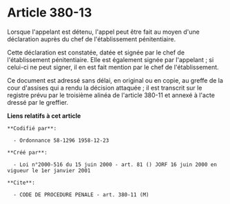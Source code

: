 # Article 380-13

Lorsque l'appelant est détenu, l'appel peut être fait au moyen d'une déclaration auprès du chef de l'établissement
pénitentiaire.

Cette déclaration est constatée, datée et signée par le chef de l'établissement pénitentiaire. Elle est également signée par
l'appelant ; si celui-ci ne peut signer, il en est fait mention par le chef de l'établissement.

Ce document est adressé sans délai, en original ou en copie, au greffe de la cour d'assises qui a rendu la décision
attaquée ; il est transcrit sur le registre prévu par le troisième alinéa de l'article 380-11 et annexé à l'acte dressé par
le greffier.

**Liens relatifs à cet article**

	**Codifié par**:

	  - Ordonnance 58-1296 1958-12-23

	**Créé par**:

	  - Loi n°2000-516 du 15 juin 2000 - art. 81 () JORF 16 juin 2000 en vigueur le 1er janvier 2001

	**Cite**:

	  - CODE DE PROCEDURE PENALE - art. 380-11 (M)
